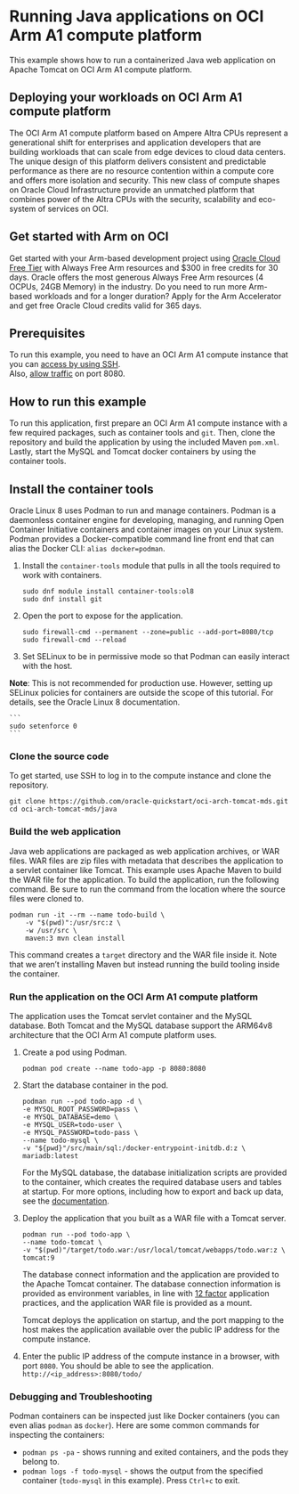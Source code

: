# Running Java applications on OCI Arm A1 compute platform 

This example shows how to run a containerized Java web application on Apache Tomcat on OCI Arm A1 compute platform.

## Deploying your workloads on OCI Arm A1 compute platform

The OCI Arm A1 compute platform based on Ampere Altra CPUs represent a generational shift for enterprises and application developers that are building workloads that can scale from edge devices to cloud data centers. The unique design of this  platform delivers consistent and predictable performance as there are no resource contention within a compute core and offers more isolation and security. This new class of compute shapes on Oracle Cloud Infrastructure  provide an unmatched platform that combines power of the Altra CPUs with the security, scalability and eco-system of services on OCI.

## Get started with Arm on OCI

Get started with your Arm-based development project using [Oracle Cloud Free Tier](https://www.oracle.com/cloud/free/) with Always Free Arm resources and $300 in free credits for 30 days. Oracle offers the most generous Always Free Arm resources (4 OCPUs, 24GB Memory) in the industry.  Do you need to run more Arm-based workloads and for a longer duration? Apply for the Arm Accelerator and get free Oracle Cloud credits valid for 365 days. 

## Prerequisites

To run this example, you need to have an OCI Arm A1 compute instance that you can [access by using SSH](https://docs.oracle.com/en-us/iaas/Content/Compute/Tasks/managingkeypairs.htm#one).  
Also, [allow traffic](https://docs.oracle.com/en-us/iaas/Content/Network/Concepts/securitylists.htm#working) on port 8080. 
  
## How to run this example

To run this application, first prepare an OCI Arm A1 compute instance with a few required packages, such as container tools and `git`. Then, clone the repository and build the application by using the included Maven `pom.xml`. Lastly, start the MySQL and Tomcat docker containers by using the container tools.

## Install the container tools

Oracle Linux 8 uses Podman to run and manage containers. Podman is a daemonless container engine for developing, managing, and running Open Container Initiative containers and container images on your Linux system. Podman provides a Docker-compatible command line front end that can alias the Docker CLI: `alias docker=podman`.

1. Install the `container-tools` module that pulls in all the tools required to work with containers.
    ```
    sudo dnf module install container-tools:ol8
    sudo dnf install git
    ```

2. Open the port to expose for the application. 
    ```
    sudo firewall-cmd --permanent --zone=public --add-port=8080/tcp
    sudo firewall-cmd --reload
    ```

3. Set SELinux to be in permissive mode so that Podman can easily interact with the host.

**Note**: This is not recommended for production use. However, setting up SELinux policies for containers are outside the scope of this tutorial. For details, see the Oracle Linux 8 documentation.

    ```
    sudo setenforce 0
    ```

### Clone the source code

To get started, use SSH to log in to the compute instance and clone the repository.
```
git clone https://github.com/oracle-quickstart/oci-arch-tomcat-mds.git
cd oci-arch-tomcat-mds/java
```



### Build the web application

Java web applications are packaged as web application archives, or WAR files. WAR files are zip files with metadata that describes the application to a servlet container like Tomcat. This example uses Apache Maven to build the WAR file for the application. 
To build the application, run the following command. Be sure to run the command from the location where the source files were cloned to.


```
podman run -it --rm --name todo-build \
    -v "$(pwd)":/usr/src:z \
    -w /usr/src \
    maven:3 mvn clean install
```
This command creates a `target` directory and the WAR file inside it. Note that we aren’t installing Maven but instead running the build tooling inside the container.

### Run the application on the OCI Arm A1 compute platform

The application uses the Tomcat servlet container and the MySQL database. Both Tomcat and the MySQL database support the ARM64v8 architecture that the OCI Arm A1 compute platform uses.

1. Create a pod using Podman.
    ```
    podman pod create --name todo-app -p 8080:8080
    ```

2. Start the database container in the pod.

    ```
    podman run --pod todo-app -d \
    -e MYSQL_ROOT_PASSWORD=pass \
    -e MYSQL_DATABASE=demo \
    -e MYSQL_USER=todo-user \
    -e MYSQL_PASSWORD=todo-pass \
    --name todo-mysql \
    -v "${pwd}"/src/main/sql:/docker-entrypoint-initdb.d:z \
    mariadb:latest
    ```

    For the MySQL database, the database initialization scripts are provided to the container, which creates the required database users and tables at startup. For more options, including how to export and back up data, see the [documentation](https://hub.docker.com/_/mysql).


3. Deploy the application that you built as a WAR file with a Tomcat server.
    ```
    podman run --pod todo-app \
    --name todo-tomcat \
    -v "$(pwd)"/target/todo.war:/usr/local/tomcat/webapps/todo.war:z \
    tomcat:9
    ```

    The database connect information and the application are provided to the Apache Tomcat container. The database connection information is provided as environment variables, in line with [12 factor](https://www.12factor.net/) application practices, and the application WAR file is provided as a mount.

    Tomcat deploys the application on startup, and the port mapping to the host makes the application available over the public IP address for the compute instance.


4. Enter the public IP address of the compute instance in a browser, with port `8080`. You should be able to see the application. `http://<ip_address>:8080/todo/`

### Debugging and Troubleshooting

Podman containers can be inspected just like Docker containers (you can even alias `podman` as `docker`). Here are some common commands for inspecting the containers:

- `podman ps -pa` - shows running and exited containers, and the pods they belong to. 
- `podman logs -f todo-mysql` - shows the output from the specified container (`todo-mysql` in this example). Press `Ctrl+c` to exit.
